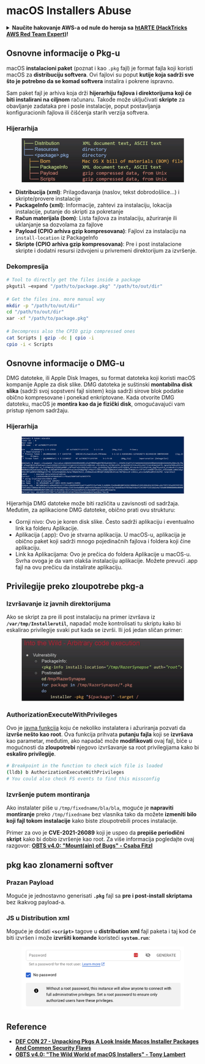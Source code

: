 # macOS Installers Abuse

<details>

<summary><strong>Naučite hakovanje AWS-a od nule do heroja sa</strong> <a href="https://training.hacktricks.xyz/courses/arte"><strong>htARTE (HackTricks AWS Red Team Expert)</strong></a><strong>!</strong></summary>

Drugi načini podrške HackTricks-u:

* Ako želite da vidite svoju **kompaniju reklamiranu na HackTricks-u** ili da **preuzmete HackTricks u PDF formatu** proverite [**PLANOVE ZA PRIJAVU**](https://github.com/sponsors/carlospolop)!
* Nabavite [**zvanični PEASS & HackTricks swag**](https://peass.creator-spring.com)
* Otkrijte [**Porodicu PEASS**](https://opensea.io/collection/the-peass-family), našu kolekciju ekskluzivnih [**NFT-ova**](https://opensea.io/collection/the-peass-family)
* **Pridružite se** 💬 [**Discord grupi**](https://discord.gg/hRep4RUj7f) ili [**telegram grupi**](https://t.me/peass) ili nas **pratite** na **Twitteru** 🐦 [**@carlospolopm**](https://twitter.com/hacktricks\_live)**.**
* **Podelite svoje hakovanje trikove slanjem PR-ova na** [**HackTricks**](https://github.com/carlospolop/hacktricks) i [**HackTricks Cloud**](https://github.com/carlospolop/hacktricks-cloud) github repozitorijume.

</details>

## Osnovne informacije o Pkg-u

macOS **instalacioni paket** (poznat i kao `.pkg` fajl) je format fajla koji koristi macOS za **distribuciju softvera**. Ovi fajlovi su poput **kutije koja sadrži sve što je potrebno da se komad softvera** instalira i pokrene ispravno.

Sam paket fajl je arhiva koja drži **hijerarhiju fajlova i direktorijuma koji će biti instalirani na ciljnom** računaru. Takođe može uključivati **skripte** za obavljanje zadataka pre i posle instalacije, poput postavljanja konfiguracionih fajlova ili čišćenja starih verzija softvera.

### Hijerarhija

<figure><img src="../../../.gitbook/assets/Pasted Graphic.png" alt="https://www.youtube.com/watch?v=iASSG0_zobQ"><figcaption></figcaption></figure>

* **Distribucija (xml)**: Prilagođavanja (naslov, tekst dobrodošlice...) i skripte/provere instalacije
* **PackageInfo (xml)**: Informacije, zahtevi za instalaciju, lokacija instalacije, putanje do skripti za pokretanje
* **Račun materijala (bom)**: Lista fajlova za instalaciju, ažuriranje ili uklanjanje sa dozvolama za fajlove
* **Payload (CPIO arhiva gzip kompresovana)**: Fajlovi za instalaciju na `install-location` iz PackageInfo
* **Skripte (CPIO arhiva gzip kompresovana)**: Pre i post instalacione skripte i dodatni resursi izdvojeni u privremeni direktorijum za izvršenje.

### Dekompresija

```bash
# Tool to directly get the files inside a package
pkgutil —expand "/path/to/package.pkg" "/path/to/out/dir"

# Get the files ina. more manual way
mkdir -p "/path/to/out/dir"
cd "/path/to/out/dir"
xar -xf "/path/to/package.pkg"

# Decompress also the CPIO gzip compressed ones
cat Scripts | gzip -dc | cpio -i
cpio -i < Scripts
```

## Osnovne informacije o DMG-u

DMG datoteke, ili Apple Disk Images, su format datoteka koji koristi macOS kompanije Apple za disk slike. DMG datoteka je suštinski **montabilna disk slika** (sadrži svoj sopstveni fajl sistem) koja sadrži sirove blok podatke obično kompresovane i ponekad enkriptovane. Kada otvorite DMG datoteku, macOS je **montira kao da je fizički disk**, omogućavajući vam pristup njenom sadržaju.

### Hijerarhija

<figure><img src="../../../.gitbook/assets/image (12) (2).png" alt=""><figcaption></figcaption></figure>

Hijerarhija DMG datoteke može biti različita u zavisnosti od sadržaja. Međutim, za aplikacione DMG datoteke, obično prati ovu strukturu:

* Gornji nivo: Ovo je koren disk slike. Često sadrži aplikaciju i eventualno link ka folderu Aplikacije.
* Aplikacija (.app): Ovo je stvarna aplikacija. U macOS-u, aplikacija je obično paket koji sadrži mnogo pojedinačnih fajlova i foldera koji čine aplikaciju.
* Link ka Aplikacijama: Ovo je prečica do foldera Aplikacije u macOS-u. Svrha ovoga je da vam olakša instalaciju aplikacije. Možete prevući .app fajl na ovu prečicu da instalirate aplikaciju.

## Privilegije preko zloupotrebe pkg-a

### Izvršavanje iz javnih direktorijuma

Ako se skript za pre ili post instalaciju na primer izvršava iz **`/var/tmp/Installerutil`**, napadač može kontrolisati tu skriptu kako bi eskalirao privilegije svaki put kada se izvrši. Ili još jedan sličan primer:

<figure><img src="../../../.gitbook/assets/Pasted Graphic 5.png" alt="https://www.youtube.com/watch?v=iASSG0_zobQ"><figcaption></figcaption></figure>

### AuthorizationExecuteWithPrivileges

Ovo je [javna funkcija](https://developer.apple.com/documentation/security/1540038-authorizationexecutewithprivileg) koju će nekoliko instalatera i ažuriranja pozvati da **izvrše nešto kao root**. Ova funkcija prihvata **putanju** **fajla** koji se **izvršava** kao parametar, međutim, ako napadač može **modifikovati** ovaj fajl, biće u mogućnosti da **zloupotrebi** njegovo izvršavanje sa root privilegijama kako bi **eskaliro privilegije**.

```bash
# Breakpoint in the function to check wich file is loaded
(lldb) b AuthorizationExecuteWithPrivileges
# You could also check FS events to find this missconfig
```

### Izvršenje putem montiranja

Ako instalater piše u `/tmp/fixedname/bla/bla`, moguće je **napraviti montiranje** preko `/tmp/fixedname` bez vlasnika tako da možete **izmeniti bilo koji fajl tokom instalacije** kako biste zloupotrebili proces instalacije.

Primer za ovo je **CVE-2021-26089** koji je uspeo da **prepiše periodični skript** kako bi dobio izvršenje kao root. Za više informacija pogledajte ovaj razgovor: [**OBTS v4.0: "Mount(ain) of Bugs" - Csaba Fitzl**](https://www.youtube.com/watch?v=jSYPazD4VcE)

## pkg kao zlonamerni softver

### Prazan Payload

Moguće je jednostavno generisati **`.pkg`** fajl sa **pre i post-install skriptama** bez ikakvog payload-a.

### JS u Distribution xml

Moguće je dodati **`<script>`** tagove u **distribution xml** fajl paketa i taj kod će biti izvršen i može **izvršiti komande** koristeći **`system.run`**:

<figure><img src="../../../.gitbook/assets/image (14).png" alt=""><figcaption></figcaption></figure>

## Reference

* [**DEF CON 27 - Unpacking Pkgs A Look Inside Macos Installer Packages And Common Security Flaws**](https://www.youtube.com/watch?v=iASSG0\_zobQ)
* [**OBTS v4.0: "The Wild World of macOS Installers" - Tony Lambert**](https://www.youtube.com/watch?v=Eow5uNHtmIg)
